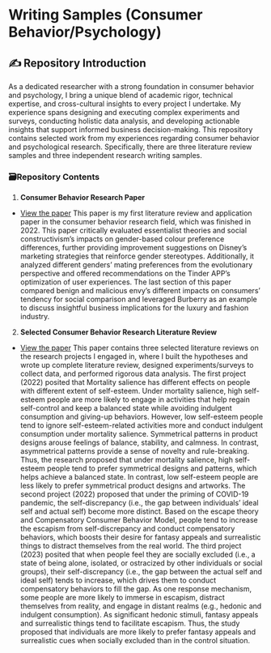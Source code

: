 # Writing Samples (Consumer Behavior/Psychology)
## :writing_hand: Repository Introduction
As a dedicated researcher with a strong foundation in consumer behavior and psychology, I bring a unique blend of academic rigor, technical expertise, and cross-cultural insights to every project I undertake. My experience spans designing and executing complex experiments and surveys, conducting holistic data analysis, and developing actionable insights that support informed business decision-making. This repository contains selected work from my experiences regarding consumer behavior and psychological research. Specifically, there are three literature review samples and three independent research writing samples. 

### :card_file_box:Repository Contents
1. **Consumer Behavior Research Paper**
- [View the paper](./2022_CB%20Review%20Paper.pdf)
This paper is my first literature review and application paper in the consumer behavior research field, which was finished in 2022. This paper critically evaluated essentialist theories and social constructivism’s
impacts on gender-based colour preference differences, further providing improvement suggestions on Disney’s
marketing strategies that reinforce gender stereotypes. Additionally, it analyzed different genders’ mating preferences from the
evolutionary perspective and offered recommendations on the Tinder APP’s optimization of user experiences. The last section of this paper
compared benign and malicious envy’s different impacts on consumers’ tendency for social comparison and
leveraged Burberry as an example to discuss insightful business implications for the luxury and fashion industry. 

2. **Selected Consumer Behavior Research Literature Review**
- [View the paper](./2022-2023_Selected%20Literature%20Reviews.pdf)
This paper contains three selected literature reviews on the research projects I engaged in, where I built the hypotheses and wrote up complete literature review, designed experiments/surveys to collect data, and performed rigorous data analysis. The first project (2022) posited that Mortality salience has different effects on people with different extent of self-esteem. Under 
mortality salience, high self-esteem people are more likely to engage in activities that help regain 
self-control and keep a balanced state while avoiding indulgent consumption and giving-up 
behaviors. However, low self-esteem people tend to ignore self-esteem-related activities more and 
conduct indulgent consumption under mortality salience. Symmetrical patterns in product designs 
arouse feelings of balance, stability, and calmness. In contrast, asymmetrical patterns provide a 
sense of novelty and rule-breaking. Thus, the research proposed that under mortality salience, high self-esteem 
people tend to prefer symmetrical designs and patterns, which helps achieve a balanced state. In 
contrast, low self-esteem people are less likely to prefer symmetrical product designs and artworks. The second project (2022) proposed that under the priming of COVID-19 pandemic, the self-discrepancy (i.e., the gap between 
individuals’ ideal self and actual self) become more distinct. Based on the escape 
theory and Compensatory Consumer Behavior Model, people tend to increase the 
escapism from self-discrepancy and conduct compensatory behaviors, which boosts 
their desire for fantasy appeals and surrealistic things to distract themselves from the 
real world. The third project (2023) posited that when people feel they are socially excluded (i.e., a state of being 
alone, isolated, or ostracized by other individuals or social groups), their self-discrepancy 
(i.e., the gap between the actual self and ideal self) tends to increase, which drives them to 
conduct compensatory behaviors to fill the gap. As one response mechanism, some people 
are more likely to immerse in escapism, distract themselves from reality, and engage in 
distant realms (e.g., hedonic and indulgent consumption). As significant hedonic stimuli, 
fantasy appeals and surrealistic things tend to facilitate escapism. Thus, the study proposed that 
individuals are more likely to prefer fantasy appeals and surrealistic cues when socially 
excluded than in the control situation.  
